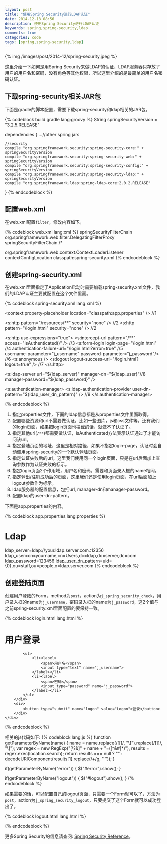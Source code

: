 ```yaml
---
layout: post
title: "使用Spring Security进行LDAP认证"
date: 2014-12-18 08:56
description: 使用Spring Security进行LDAP认证
keywords: spring,spring-security,ldap
comments: true
categories: code
tags: [spring,spring-security,ldap]
---
```

  
{% img /images/post/2014-12/spring-security.jpeg %}
  
这里介绍一下如何是用Spring Security来做LDAP的认证，LDAP服务器只存放了用户的用户名和密码，没有角色等其他权限，所以这里介绍的是最简单的用户名密码认证。  
  
<!--more-->
  
## 下载spring-security相关JAR包
下面是gradle的脚本配置，需要下载spring-security和ldap相关的JAR包。    
  
{% codeblock build.gradle lang:groovy %}
String springSecurityVersion = "3.2.5.RELEASE"

dependencies {
	...//other spring jars
	
	//security
	compile "org.springframework.security:spring-security-core:" + springSecurityVersion
	compile "org.springframework.security:spring-security-web:" + springSecurityVersion
	compile "org.springframework.security:spring-security-config:" + springSecurityVersion
	compile "org.springframework.security:spring-security-ldap:" + springSecurityVersion
	compile "org.springframework.ldap:spring-ldap-core:2.0.2.RELEASE"
}
{% endcodeblock %}

## 配置web.xml
在web.xml配置`filter`，修改内容如下。  

{% codeblock web.xml lang:xml %}
<filter>
   <filter-name>springSecurityFilterChain</filter-name>
  <filter-class>org.springframework.web.filter.DelegatingFilterProxy</filter-class>
</filter>
<filter-mapping>
   <filter-name>springSecurityFilterChain</filter-name>
   <url-pattern>/*</url-pattern>
</filter-mapping>

<listener>
   <listener-class>org.springframework.web.context.ContextLoaderListener</listener-class>
</listener>

<context-param>
   <param-name>contextConfigLocation</param-name>
   <param-value>classpath:spring-security.xml</param-value>
</context-param>
{% endcodeblock %}

## 创建spring-security.xml
在web.xml里面指定了Application启动时需要加载spring-security.xml文件，我们的LDAP认证主要就配置在这个文件里面。  
  
{% codeblock spring-security.xml lang:xml %}
<beans xmlns="http://www.springframework.org/schema/beans"
   xmlns:s="http://www.springframework.org/schema/security" xmlns:context="http://www.springframework.org/schema/context"
   xmlns:xsi="http://www.w3.org/2001/XMLSchema-instance"
   xsi:schemaLocation="http://www.springframework.org/schema/beans http://www.springframework.org/schema/beans/spring-beans-4.0.xsd
       http://www.springframework.org/schema/context http://www.springframework.org/schema/context/spring-context-4.0.xsd
    http://www.springframework.org/schema/security http://www.springframework.org/schema/security/spring-security-3.2.xsd">

   <context:property-placeholder location="classpath:app.properties" />  //1

   <s:http pattern="/resources/**" security="none" />  //2
   <s:http pattern="/login.html" security="none" />    //2

   <s:http use-expressions="true">
      <s:intercept-url pattern="/**" access="isAuthenticated()" />  //3
      <s:form-login login-page="/login.html"                        //4
         authentication-failure-url="/login.html?error=true"        //5   
         username-parameter="j_username" password-parameter="j_password"/> //6
      <s:anonymous />
      <s:logout logout-success-url="/login.html?logout=true" />  //7
   </s:http>

   <s:ldap-server url="${ldap_server}" manager-dn="${ldap_user}"//8
      manager-password="${ldap_password}" />

   <s:authentication-manager> 
      <s:ldap-authentication-provider
         user-dn-pattern="${ldap_user_dn_pattern}" />  //9
   </s:authentication-manager>

</beans>
{% endcodeblock %}
  
1. 指定properties文件，下面的ldap信息都是从properties文件里面取得。
2. 配置哪些资源和url不需要做认证，比如一些图片，js和css文件等，还有我们的login页面，如果把login页面也拦截的话，就做不了认证了。
3. 指定其他url(`/**`)都需要做认证，isAuthenticated方法表示认证通过了才能访问该url。
4. 指定登陆页面的地址，这里是相对路径，如果不指定login-page，认证时会自动调用spring-security的一个默认登陆页面。
5. 指定认证失败后的url，这里我们使用同一个login页面，只是在url后面加上查询参数作为认证失败的标示。
6. 指定login页面2个作用域，用户名和密码，需要和页面录入框的name相同。
7. 指定登出/注销成功后的页面，这里我们还是使用login页面，在url后面加上logout参数作为标示。
8. ldap服务器的配置信息，包括url, manager-dn和manager-password。
9. 配置ldap的user-dn-pattern。

下面是app.properties的内容。  
  
{% codeblock app.properties lang:properties %}
# Ldap
ldap_server=ldap://your.ldap.server.com.:12356
ldap_user=cn=yourname,cn=Users,dc=ldap,dc=server,dc=com
ldap_password=123456
ldap_user_dn_pattern=uid={0},ou=staff,ou=people,o=ldap.server.com
{% endcodeblock %}

## 创建登陆页面
创建用户登陆的Form，method为`post`，action为`j_spring_security_check`，用户录入框的name为`j_username`，密码录入框的name为`j_password`，这2个值与之前spring-security.xml里面配置的要保持一致。  
  
{% codeblock login.html lang:html %}
<form name="LoginForm" method="post" action="j_spring_security_check">
    <div style="display: block;">
        <div>
            <h1>
                <span class="ui-icon add"></span>用户登录
            </h1>
        </div>
        <div class="content">
            <div id="error" style="display: none; color: #c9302c" align="center">
                <h3>认证失败，请重新登录</h3>
            </div>
            <div id="logout" style="display: none; color: #02547f" align="center">
                <h3>已成功登出</h3>
            </div>

            <ul>
                <li><label>
                    <span>用户名</span>
                    <input type="text" name="j_username">
                </label></li>
                <li><label>
                    <span>密码</span>
                    <input type="password" name="j_password">
                </label></li>
            </ul>
        </div>
        <div>
            <button type="submit" name="logon" value="Logon">登录</button>
        </div>
    </div>
</form>
{% endcodeblock %}
  
相关的js代码如下:
{% codeblock lang:js %}
function getParameterByName(name) {
    name = name.replace(/[\[]/, "\\[").replace(/[\]]/, "\\]");
    var regex = new RegExp("[\\?&]" + name + "=([^&#]*)"),
        results = regex.exec(location.search);
    return results === null ? "" : decodeURIComponent(results[1].replace(/\+/g, " "));
}

if(getParameterByName("error")) {
	$("#error").show();
}

if(getParameterByName("logout")) {
	$("#logout").show();
}
{% endcodeblock %}

如果需要的话，可以配置自己的logout页面，只需要一个Form就可以了，方法为`post`，action为`j_spring_security_logout`，只要提交了这个Form就可以成功登出了。

{% codeblock logout.html lang:html %}
<form action="j_spring_security_logout" method="post" id="logoutForm"></form>
{% endcodeblock %}
  
更多Spring Security的信息请查阅: [Spring Security Reference][spring-security]。  

[spring-security]: http://docs.spring.io/spring-security/site/docs/3.2.x/reference/htmlsingle/
